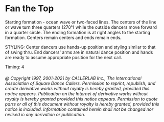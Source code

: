 
# Fan the Top

Starting formation - ocean wave or two-faced lines. The centers
of the line or wave turn three quarters (270°) while the outside dancers move forward in a
quarter circle. The ending formation is at right angles to the starting formation. Centers
remain centers and ends remain ends. 

STYLING: Center dancers use hands-up position and styling similar to that of  swing thru. End dancers' arms are in natural dance position and hands are ready to assume appropriate position for the next call.

Timing: 4

###### @ Copyright 1997, 2001-2021 by CALLERLAB Inc., The International Association of Square Dance Callers. Permission to reprint, republish, and create derivative works without royalty is hereby granted, provided this notice appears. Publication on the Internet of derivative works without royalty is hereby granted provided this notice appears. Permission to quote parts or all of this document without royalty is hereby granted, provided this notice is included. Information contained herein shall not be changed nor revised in any derivation or publication.
